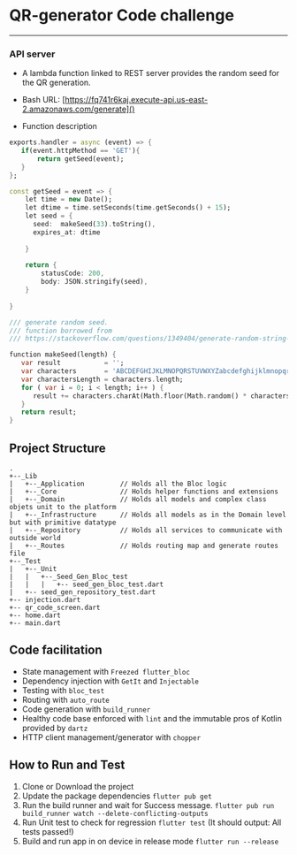 # QR-generator Code challenge

***

### API server
- A lambda function linked to REST server provides the random seed for the QR generation.
- Bash URL: [https://fq741r6kaj.execute-api.us-east-2.amazonaws.com/generate]()

- Function description


```dart 
exports.handler = async (event) => {
   if(event.httpMethod == 'GET'){
       return getSeed(event);
   }
};

const getSeed = event => {
    let time = new Date();
    let dtime = time.setSeconds(time.getSeconds() + 15);
    let seed = {
      seed:  makeSeed(33).toString(),
      expires_at: dtime
        
    }
        
    return {
        statusCode: 200,
        body: JSON.stringify(seed),
    }
    
}

/// generate random seed. 
/// function borrowed from
/// https://stackoverflow.com/questions/1349404/generate-random-string-characters-in-javascript

function makeSeed(length) {
   var result           = '';
   var characters       = 'ABCDEFGHIJKLMNOPQRSTUVWXYZabcdefghijklmnopqrstuvwxyz0123456789';
   var charactersLength = characters.length;
   for ( var i = 0; i < length; i++ ) {
      result += characters.charAt(Math.floor(Math.random() * charactersLength));
   }
   return result;
}

``` 

## Project Structure
```
.
+--_Lib
|	+--_Application			// Holds all the Bloc logic
|	+--_Core				// Holds helper functions and extensions
|	+--_Domain				// Holds all models and complex class objets unit to the platform
|	+--_Infrastructure		// Holds all models as in the Domain level but with primitive datatype
|	+--_Repository			// Holds all services to communicate with outside world
|	+--_Routes				// Holds routing map and generate routes file
+--_Test
|	+--_Unit
|	|	+--_Seed_Gen_Bloc_test
|	|	|	+-- seed_gen_bloc_test.dart
|	+-- seed_gen_repository_test.dart
+-- injection.dart
+-- qr_code_screen.dart
+-- home.dart
+-- main.dart
```


## Code facilitation
- State management with `Freezed flutter_bloc`
- Dependency injection with `GetIt` and `Injectable` 
- Testing with `bloc_test`
- Routing with `auto_route`
- Code generation with `build_runner`
- Healthy code base enforced with `lint` and the immutable pros of Kotlin provided by `dartz`
- HTTP client management/generator with `chopper`

## How to Run and Test 

1. Clone or Download the project
2. Update the package dependencies `flutter pub get`
3. Run the build runner and wait for Success message. `flutter pub run build_runner watch --delete-conflicting-outputs`
4. Run Unit test to check for regression `flutter test` (It should output: All tests passed!)
5. Build and run app in on device in release mode `flutter run --release`    


